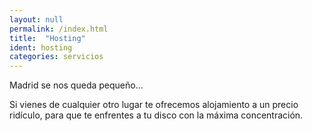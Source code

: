 ```yaml
---
layout: null
permalink: /index.html
title:  "Hosting"
ident: hosting
categories: servicios
---
```


Madrid se nos queda pequeño...

Si vienes de cualquier otro lugar te ofrecemos alojamiento a un precio ridículo, para que te enfrentes a tu disco con la máxima concentración.